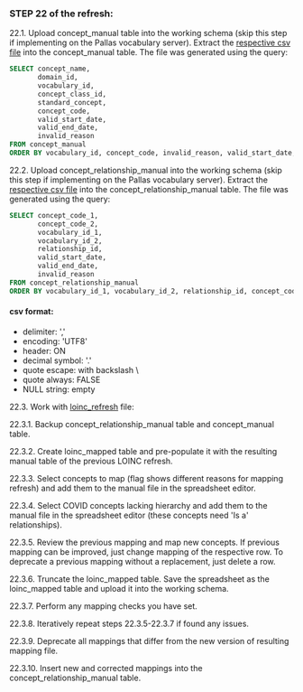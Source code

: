 ### STEP 22 of the refresh:
22.1. Upload concept_manual table into the working schema (skip this step if implementing on the Pallas vocabulary server).
Extract the [respective csv file](https://drive.google.com/file/d/1sXdWNn1oN-EhsqFyT6cl2TI4YBXbDQyV/view?usp=sharing) into the concept_manual table.
The file was generated using the query:
```sql
SELECT concept_name,
       domain_id,
       vocabulary_id,
       concept_class_id,
       standard_concept,
       concept_code,
       valid_start_date,
       valid_end_date,
       invalid_reason
FROM concept_manual
ORDER BY vocabulary_id, concept_code, invalid_reason, valid_start_date, valid_end_date, concept_name
```

22.2. Upload concept_relationship_manual into the working schema (skip this step if implementing on the Pallas vocabulary server).
Extract the [respective csv file](https://drive.google.com/file/d/1-R7_j_PNDrNIO1me_ni4-FNL2bs0iE1d/view?usp=sharing) into the concept_relationship_manual table.
The file was generated using the query:
```sql
SELECT concept_code_1,
       concept_code_2,
       vocabulary_id_1,
       vocabulary_id_2,
       relationship_id,
       valid_start_date,
       valid_end_date,
       invalid_reason
FROM concept_relationship_manual
ORDER BY vocabulary_id_1, vocabulary_id_2, relationship_id, concept_code_1, concept_code_2, invalid_reason, valid_start_date, valid_end_date
```
#### csv format:
- delimiter: ','
- encoding: 'UTF8'
- header: ON
- decimal symbol: '.'
- quote escape: with backslash \
- quote always: FALSE
- NULL string: empty


22.3. Work with [loinc_refresh](https://github.com/OHDSI/Vocabulary-v5.0/blob/master/LOINC/manual_work/loinc_refresh.sql) file:

22.3.1. Backup concept_relationship_manual table and concept_manual table.

22.3.2. Create loinc_mapped table and pre-populate it with the resulting manual table of the previous LOINC refresh.

22.3.3. Select concepts to map (flag shows different reasons for mapping refresh) and add them to the manual file in the spreadsheet editor.

22.3.4. Select COVID concepts lacking hierarchy and add them to the manual file in the spreadsheet editor (these concepts need 'Is a' relationships).

22.3.5. Review the previous mapping and map new concepts. If previous mapping can be improved, just change mapping of the respective row. To deprecate a previous mapping without a replacement, just delete a row.

22.3.6. Truncate the loinc_mapped table. Save the spreadsheet as the loinc_mapped table and upload it into the working schema.

22.3.7. Perform any mapping checks you have set.

22.3.8. Iteratively repeat steps 22.3.5-22.3.7 if found any issues.

22.3.9. Deprecate all mappings that differ from the new version of resulting mapping file.

22.3.10. Insert new and corrected mappings into the concept_relationship_manual table.
